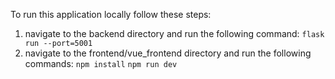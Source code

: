 To run this application locally follow these steps:
1. navigate to the backend directory and run the following command:
```flask run --port=5001```
2. navigate to the frontend/vue_frontend directory and run the following commands:
```npm install```
```npm run dev```

